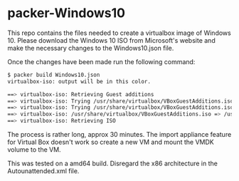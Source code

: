 # packer-Windows10

This repo contains the files needed to create a virtualbox image of Windows 10. Please download the Windows 10 ISO from Microsoft's website and make the necessary changes to the Windows10.json file.

Once the changes have been made run the following command:

```sh
$ packer build Windows10.json
virtualbox-iso: output will be in this color.

==> virtualbox-iso: Retrieving Guest additions
==> virtualbox-iso: Trying /usr/share/virtualbox/VBoxGuestAdditions.iso
==> virtualbox-iso: Trying /usr/share/virtualbox/VBoxGuestAdditions.iso
==> virtualbox-iso: /usr/share/virtualbox/VBoxGuestAdditions.iso => /usr/share/virtualbox/VBoxGuestAdditions.iso
==> virtualbox-iso: Retrieving ISO
```

The process is rather long, approx 30 minutes. The import appliance feature for Virtual Box doesn't work so create a new VM and mount the VMDK volume to the VM.

This was tested on a amd64 build. Disregard the x86 architecture in the Autounattended.xml file.

